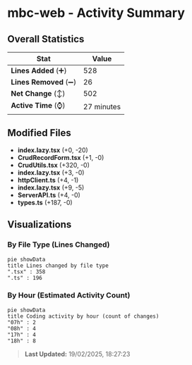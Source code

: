 # mbc-web - Activity Summary 

## Overall Statistics

| Stat                   | Value                                                             |
| ---------------------- | ----------------------------------------------------------------- |
| **Lines Added** (➕)   | 528                                          |
| **Lines Removed** (➖) | 26                                        |
| **Net Change** (↕)    | 502                |
| **Active Time** (⌚)   | 27 minutes |


## Modified Files
- **index.lazy.tsx** (+0, -20)
- **CrudRecordForm.tsx** (+1, -0)
- **CrudUtils.tsx** (+320, -0)
- **index.lazy.tsx** (+3, -0)
- **httpClient.ts** (+4, -1)
- **index.lazy.tsx** (+9, -5)
- **ServerAPI.ts** (+4, -0)
- **types.ts** (+187, -0)

## Visualizations

### By File Type (Lines Changed)

```mermaid
pie showData
title Lines changed by file type
".tsx" : 358
".ts" : 196
```

### By Hour (Estimated Activity Count)

```mermaid
pie showData
title Coding activity by hour (count of changes)
"07h" : 2
"08h" : 4
"17h" : 4
"18h" : 8
```


> **Last Updated:** 19/02/2025, 18:27:23